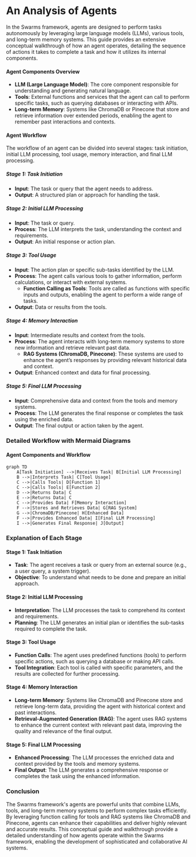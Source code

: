 # An Analysis of Agents

In the Swarms framework, agents are designed to perform tasks autonomously by leveraging large language models (LLMs), various tools, and long-term memory systems. This guide provides an extensive conceptual walkthrough of how an agent operates, detailing the sequence of actions it takes to complete a task and how it utilizes its internal components.

#### Agent Components Overview
- **LLM (Large Language Model)**: The core component responsible for understanding and generating natural language.
- **Tools**: External functions and services that the agent can call to perform specific tasks, such as querying databases or interacting with APIs.
- **Long-term Memory**: Systems like ChromaDB or Pinecone that store and retrieve information over extended periods, enabling the agent to remember past interactions and contexts.

#### Agent Workflow
The workflow of an agent can be divided into several stages: task initiation, initial LLM processing, tool usage, memory interaction, and final LLM processing.

##### Stage 1: Task Initiation
- **Input**: The task or query that the agent needs to address.
- **Output**: A structured plan or approach for handling the task.

##### Stage 2: Initial LLM Processing
- **Input**: The task or query.
- **Process**: The LLM interprets the task, understanding the context and requirements.
- **Output**: An initial response or action plan.

##### Stage 3: Tool Usage
- **Input**: The action plan or specific sub-tasks identified by the LLM.
- **Process**: The agent calls various tools to gather information, perform calculations, or interact with external systems.
  - **Function Calling as Tools**: Tools are called as functions with specific inputs and outputs, enabling the agent to perform a wide range of tasks.
- **Output**: Data or results from the tools.

##### Stage 4: Memory Interaction
- **Input**: Intermediate results and context from the tools.
- **Process**: The agent interacts with long-term memory systems to store new information and retrieve relevant past data.
  - **RAG Systems (ChromaDB, Pinecone)**: These systems are used to enhance the agent’s responses by providing relevant historical data and context.
- **Output**: Enhanced context and data for final processing.

##### Stage 5: Final LLM Processing
- **Input**: Comprehensive data and context from the tools and memory systems.
- **Process**: The LLM generates the final response or completes the task using the enriched data.
- **Output**: The final output or action taken by the agent.

### Detailed Workflow with Mermaid Diagrams

#### Agent Components and Workflow

```mermaid
graph TD
    A[Task Initiation] -->|Receives Task| B[Initial LLM Processing]
    B -->|Interprets Task| C[Tool Usage]
    C -->|Calls Tools| D[Function 1]
    C -->|Calls Tools| E[Function 2]
    D -->|Returns Data| C
    E -->|Returns Data| C
    C -->|Provides Data| F[Memory Interaction]
    F -->|Stores and Retrieves Data| G[RAG System]
    G -->|ChromaDB/Pinecone| H[Enhanced Data]
    F -->|Provides Enhanced Data| I[Final LLM Processing]
    I -->|Generates Final Response| J[Output]
```

### Explanation of Each Stage

#### Stage 1: Task Initiation
- **Task**: The agent receives a task or query from an external source (e.g., a user query, a system trigger).
- **Objective**: To understand what needs to be done and prepare an initial approach.

#### Stage 2: Initial LLM Processing
- **Interpretation**: The LLM processes the task to comprehend its context and requirements.
- **Planning**: The LLM generates an initial plan or identifies the sub-tasks required to complete the task.

#### Stage 3: Tool Usage
- **Function Calls**: The agent uses predefined functions (tools) to perform specific actions, such as querying a database or making API calls.
- **Tool Integration**: Each tool is called with specific parameters, and the results are collected for further processing.

#### Stage 4: Memory Interaction
- **Long-term Memory**: Systems like ChromaDB and Pinecone store and retrieve long-term data, providing the agent with historical context and past interactions.
- **Retrieval-Augmented Generation (RAG)**: The agent uses RAG systems to enhance the current context with relevant past data, improving the quality and relevance of the final output.

#### Stage 5: Final LLM Processing
- **Enhanced Processing**: The LLM processes the enriched data and context provided by the tools and memory systems.
- **Final Output**: The LLM generates a comprehensive response or completes the task using the enhanced information.

### Conclusion

The Swarms framework's agents are powerful units that combine LLMs, tools, and long-term memory systems to perform complex tasks efficiently. By leveraging function calling for tools and RAG systems like ChromaDB and Pinecone, agents can enhance their capabilities and deliver highly relevant and accurate results. This conceptual guide and walkthrough provide a detailed understanding of how agents operate within the Swarms framework, enabling the development of sophisticated and collaborative AI systems.